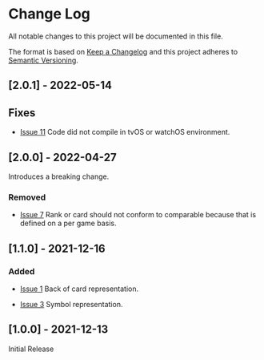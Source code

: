 # Change Log

All notable changes to this project will be documented in this file.
 
The format is based on [Keep a Changelog](http://keepachangelog.com/)
and this project adheres to [Semantic Versioning](http://semver.org/).

## [2.0.1] - 2022-05-14

## Fixes

- [Issue 11](https://github.com/nashysolutions/PlayingCards/issues/11)
  Code did not compile in tvOS or watchOS environment.

## [2.0.0] - 2022-04-27

Introduces a breaking change.

### Removed

- [Issue 7](https://github.com/nashysolutions/PlayingCards/issues/7)
  Rank or card should not conform to comparable because that is defined on a per game basis.

## [1.1.0] - 2021-12-16

### Added

- [Issue 1](https://github.com/nashysolutions/PlayingCards/issues/1)
  Back of card representation.

- [Issue 3](https://github.com/nashysolutions/PlayingCards/issues/3)
  Symbol representation.
 
## [1.0.0] - 2021-12-13

Initial Release
